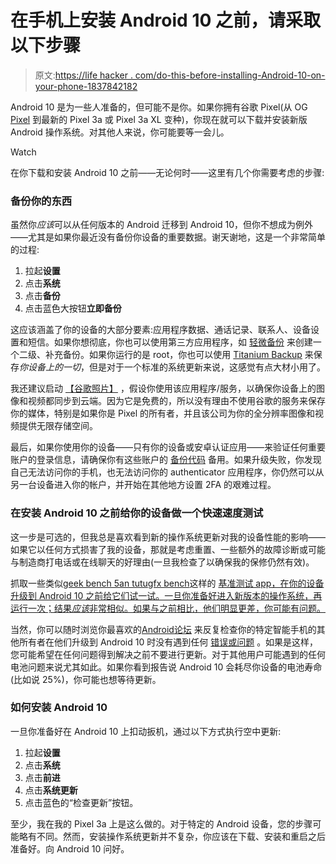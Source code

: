 # 在手机上安装 Android 10 之前，请采取以下步骤

> 原文:[https://life hacker . com/do-this-before-installing-Android-10-on-your-phone-1837842182](https://lifehacker.com/do-this-before-installing-android-10-on-your-phone-1837842182)

Android 10 是为一些人准备的，但可能不是你。如果你拥有谷歌 Pixel(从 OG [Pixel](https://gizmodo.com/if-you-owned-a-first-gen-pixel-phone-google-may-owe-yo-1837191957) 到最新的 Pixel 3a 或 Pixel 3a XL 变种)，你现在就可以下载并安装新版 Android 操作系统。对其他人来说，你可能要等一会儿。

Watch

在你下载和安装 Android 10 之前——无论何时——这里有几个你需要考虑的步骤:

### **备份你的东西**

虽然你*应该*可以从任何版本的 Android 迁移到 Android 10，但你不想成为例外——尤其是如果你最近没有备份你设备的重要数据。谢天谢地，这是一个非常简单的过程:

1.  拉起**设置**
2.  点击**系统**
3.  点击**备份**
4.  点击蓝色大按钮**立即备份**

这应该涵盖了你的设备的大部分要素:应用程序数据、通话记录、联系人、设备设置和短信。如果你想彻底，你也可以使用第三方应用程序，如 [轻微备份](https://f-droid.org/packages/de.shandschuh.slightbackup/) 来创建一个二级、补充备份。如果你运行的是 root，你也可以使用 [Titanium Backup](https://play.google.com/store/apps/details?id=com.keramidas.TitaniumBackup&hl=en_US) 来保存*你设备上的一切*，但是对于一个标准的系统更新来说，这感觉有点大材小用了。

我还建议启动 [【谷歌照片】](https://www.google.com/photos/about/) ，假设你使用该应用程序/服务，以确保你设备上的图像和视频都同步到云端。因为它是免费的，所以没有理由不使用谷歌的服务来保存你的媒体，特别是如果你是 Pixel 的所有者，并且该公司为你的全分辨率图像和视频提供无限存储空间。

最后，如果你使用你的设备——只有你的设备或安卓认证应用——来验证任何重要账户的登录信息，请确保你有这些账户的 [备份代码](https://lifehacker.com/dont-use-sms-for-googles-two-step-verification-in-case-1823144781) 备用。如果升级失败，你发现自己无法访问你的手机，也无法访问你的 authenticator 应用程序，你仍然可以从另一台设备进入你的帐户，并开始在其他地方设置 2FA 的艰难过程。

### **在安装 Android 10 之前给你的设备做一个快速速度测试**

这一步是可选的，但我总是喜欢看到新的操作系统更新对我的设备性能的影响——如果它以任何方式损害了我的设备，那就是考虑重置、一些额外的故障诊断或可能与制造商打电话或在线聊天的好理由(一旦我检查了以确保我的保修仍然有效)。

抓取一些类似[geek bench 5](https://www.geekbench.com/)[an tutu](https://www.antutu.com/en/)[gfx bench](https://gfxbench.com/result.jsp)这样的 [基准测试 app，在你的设备升级到 Android 10 之前给它们试一试。一旦你准备好进入新版本的操作系统，再运行一次；结果*应该*非常相似。如果与之前相比，他们明显更差，你可能有问题。](https://lifehacker.com/how-benchmarks-work-and-when-you-should-pay-attention-t-1792579167)

当然，你可以随时浏览你最喜欢的[Android](https://www.reddit.com/r/Android/)[论坛](https://forums.androidcentral.com/) 来反复检查你的特定智能手机的其他所有者在他们升级到 Android 10 时没有遇到任何 [错误或问题](https://www.reddit.com/r/essential/comments/97gb1z/tell_me_what_your_pros_and_cons_are_for/e48p4fu/) 。如果是这样，您可能希望在任何问题得到解决之前不要进行更新。对于其他用户可能遇到的任何电池问题来说尤其如此。如果你看到报告说 Android 10 会耗尽你设备的电池寿命(比如说 25%)，你可能也想等待更新。

### **如何安装 Android 10**

一旦你准备好在 Android 10 上扣动扳机，通过以下方式执行空中更新:

1.  拉起**设置**
2.  点击**系统**
3.  点击**前进**
4.  点击**系统更新**
5.  点击蓝色的“检查更新”按钮。

至少，我在我的 Pixel 3a 上是这么做的。对于特定的 Android 设备，您的步骤可能略有不同。然而，安装操作系统更新并不复杂，你应该在下载、安装和重启之后准备好。向 Android 10 问好。